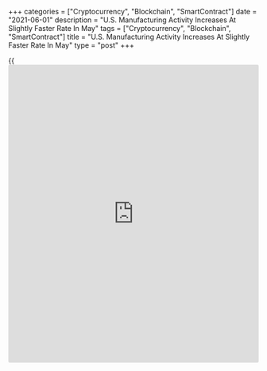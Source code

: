 +++
categories = ["Cryptocurrency", "Blockchain", "SmartContract"]
date = "2021-06-01"
description = "U.S. Manufacturing Activity Increases At Slightly Faster Rate In May"
tags = ["Cryptocurrency", "Blockchain", "SmartContract"]
title = "U.S. Manufacturing Activity Increases At Slightly Faster Rate In May"
type = "post"
+++

{{<iframe id="large-banner" src="https://www.bounty.group/#slide=26.0" width="100%" height="600" scrolling="no" style="border: 0px solid rgb(216, 221, 230); border-radius: 3px;">}}

Manufacturing activity in the U.S. expanded at a slightly faster pace in
the month of May, according to a report released by the Institute for
Supply Management on Tuesday.

The ISM said its manufacturing PMI inched up to 61.2 in May from 60.7 in
April, with a reading above 50 indicating growth in the manufacturing
sector. The uptick surprised economists, who had expected the index to
come in unchanged.

The modest increase by the headline index reflected an acceleration in
the pace of new orders growth, as the new orders index climbed to 67.0
in May from 64.3 in April.

On the other hand, the report showed the production index slid to 58.5
in May from 62.5 in April, indicating a slowdown in the pace of growth.

The employment index also fell to 50.9 in May from 55.1 in April,
suggesting only modest job growth as companies continue to note
significant difficulties in attracting and retaining labor.

The ISM also said the supplier deliveries index rose to 78.8 in May from
75.0 April, as suppliers continue to experience difficulties in meeting
customer demand. A reading above 50 indicates slower deliveries.

Timothy R. Fiore, Chair of the ISM Manufacturing Business Survey
Committee noted the continued expansion in manufacturing comes even
though worker absenteeism, short-term shutdowns due to part shortages,
and difficulties in filling open positions continue to limit the
sector's growth potential.

"The manufacturing recovery has transitioned from first addressing
demand headwinds, to now overcoming labor obstacles across the entire
value chain," said Fiore.

On the inflation front, the report showed the prices index dipped to
88.0 in May from 89.6 in April, indicating a modest slowdown in the pace
of price growth.

The ISM is scheduled to release a separate report on Thursday on
activity in the service sector in the month of May. The services PMI is
expected to inch up to 63.0 in May from 62.7 in April.

For comments and feedback [contact](https://www.playgroundfx.com/contact/): editorial@rtt[news](https://www.letsplayfx.com/blog/forex-news-website/).com

[Economic News][1]

 **What parts of the world are seeing the best (and worst) economic
performances lately? Click[here][2] to check out our [Econ Scorecard][2]
and find out! See up-to-the-moment [ranking](https://www.playgroundfx.com/blog/crypto-exchange-ranking/)s for the best and worst
performers in [GDP][3], [unemployment rate][4], [inflation][5] and much
more.**

   1. www.rtt[news](https://www.letsplayfx.com/blog/forex-news-website/).com/Content/EconomicNews.aspx
   2. www.rtt[news](https://www.letsplayfx.com/blog/forex-news-website/).com/economic-scorecard/world-rank/PPI/highest-performance.aspx
   3. www.rtt[news](https://www.letsplayfx.com/blog/forex-news-website/).com/economic-scorecard/world-rank/GDP/highest-performance.aspx
   4. www.rtt[news](https://www.letsplayfx.com/blog/forex-news-website/).com/economic-scorecard/world-rank/unemployment-rate/lowest-performance.aspx
   5. www.rtt[news](https://www.letsplayfx.com/blog/forex-news-website/).com/economic-scorecard/world-rank/CPI/highest-performance.aspx